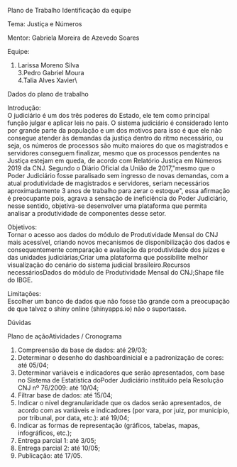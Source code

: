 Plano de Trabalho
Identificação da equipe

Tema: Justiça e Números

Mentor: 
Gabriela Moreira de Azevedo Soares

Equipe:
1. Larissa Moreno Silva\
3.Pedro Gabriel Moura\
4.Talia Alves Xavier\

Dados do plano de trabalho

Introdução:\
O judiciário é um dos três poderes do Estado, ele tem como principal função julgar e aplicar leis no país. O sistema judiciário é considerado lento por grande parte da população e um dos motivos para isso é que ele  não  consegue  atender  às  demandas  da  justiça dentro  do  ritmo  necessário,  ou  seja,  os  números  de processos  são  muito  maiores  do  que  os  magistrados  e  servidores  conseguem  finalizar,  mesmo  que  os processos pendentes na Justiça estejam em queda, de acordo com Relatório Justiça em Números 2019 da CNJ.  Segundo  o  Diário  Oficial  da  União  de  2017,"mesmo  que  o  Poder  Judiciário  fosse  paralisado  sem ingresso de novas demandas, com a atual produtividade de magistrados e servidores, seriam necessários aproximadamente 3 anos de trabalho para zerar o estoque", essa afirmação é preocupante pois, agrava a sensação de ineficiência do Poder Judiciário, nesse sentido, objetiva-se desenvolver uma plataforma que permita analisar a produtividade de componentes desse setor. 

Objetivos:\
Tornar o acesso aos dados do módulo de Produtividade Mensal do CNJ mais acessível, criando novos mecanismos de disponibilização dos dados e consequentemente comparação e avaliação da produtividade dos juízes e das unidades judiciárias;Criar uma plataforma que possibilite melhor visualização do cenário do sistema judicial brasileiro.Recursos necessáriosDados do módulo de Produtividade Mensal do CNJ;Shape file do IBGE.

Limitações:\
Escolher um banco de dados que não fosse tão grande com a preocupação de que talvez o shiny online (shinyapps.io) não o suportasse.

Dúvidas

Plano de açãoAtividades / Cronograma

1. Compreensão da base de dados: até 29/03;
2.  Determinar o desenho do dashboardinicial e a padronização de cores: até 05/04;
3. Determinar variáveis e indicadores que serão apresentados, com base no Sistema de Estatística doPoder Judiciário instituído pela Resolução CNJ nº 76/2009: até 10/04;
4. Filtrar base de dados: até 15/04;
5. Indicar o nível degranularidade que os dados serão apresentados, de acordo com as variáveis e indicadores (por vara, por juiz, por município, por tribunal, por data, etc.): até 19/04;
6. Indicar as formas de representação (gráficos, tabelas, mapas, infográficos, etc.);
7. Entrega parcial 1: até 3/05;
8. Entrega parcial 2: até 10/05;
9. Publicação: até 17/05.
